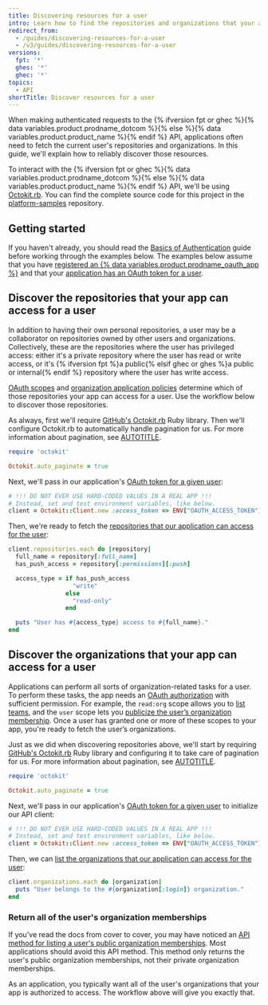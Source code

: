 ```yaml
---
title: Discovering resources for a user
intro: Learn how to find the repositories and organizations that your app can access for a user in a reliable way for your authenticated requests to the REST API.
redirect_from:
  - /guides/discovering-resources-for-a-user
  - /v3/guides/discovering-resources-for-a-user
versions:
  fpt: '*'
  ghes: '*'
  ghec: '*'
topics:
  - API
shortTitle: Discover resources for a user
---
```




When making authenticated requests to the {% ifversion fpt or ghec %}{% data variables.product.prodname_dotcom %}{% else %}{% data variables.product.product_name %}{% endif %} API, applications often need to fetch the current user's repositories and organizations. In this guide, we'll explain how to reliably discover those resources.

To interact with the {% ifversion fpt or ghec %}{% data variables.product.prodname_dotcom %}{% else %}{% data variables.product.product_name %}{% endif %} API, we'll be using [Octokit.rb](https://github.com/octokit/octokit.rb). You can find the complete source code for this project in the [platform-samples](https://github.com/github/platform-samples/tree/master/api/ruby/discovering-resources-for-a-user) repository.

## Getting started

If you haven't already, you should read the [Basics of Authentication](/apps/oauth-apps/building-oauth-apps/authenticating-to-the-rest-api-with-an-oauth-app) guide before working through the examples below. The examples below assume that you have [registered an {% data variables.product.prodname_oauth_app %}](/apps/oauth-apps/building-oauth-apps/authenticating-to-the-rest-api-with-an-oauth-app#registering-your-app) and that your [application has an OAuth token for a user](/apps/oauth-apps/building-oauth-apps/authenticating-to-the-rest-api-with-an-oauth-app#making-authenticated-requests).

## Discover the repositories that your app can access for a user

In addition to having their own personal repositories, a user may be a collaborator on repositories owned by other users and organizations. Collectively, these are the repositories where the user has privileged access: either it's a private repository where the user has read or write access, or it's {% ifversion fpt %}a public{% elsif ghec or ghes %}a public or internal{% endif %} repository where the user has write access.

[OAuth scopes](/apps/oauth-apps/building-oauth-apps/scopes-for-oauth-apps) and [organization application policies](https://developer.github.com/changes/2015-01-19-an-integrators-guide-to-organization-application-policies/) determine which of those repositories your app can access for a user. Use the workflow below to discover those repositories.

As always, first we'll require [GitHub's Octokit.rb](https://github.com/octokit/octokit.rb) Ruby library. Then we'll configure Octokit.rb to automatically handle pagination for us. For more information about pagination, see [AUTOTITLE](/rest/guides/using-pagination-in-the-rest-api).

``` ruby
require 'octokit'

Octokit.auto_paginate = true
```

Next, we'll pass in our application's [OAuth token for a given user](/apps/oauth-apps/building-oauth-apps/authenticating-to-the-rest-api-with-an-oauth-app#making-authenticated-requests):

``` ruby
# !!! DO NOT EVER USE HARD-CODED VALUES IN A REAL APP !!!
# Instead, set and test environment variables, like below.
client = Octokit::Client.new :access_token => ENV["OAUTH_ACCESS_TOKEN"]
```

Then, we're ready to fetch the [repositories that our application can access for the user](/rest/repos/repos#list-repositories-for-the-authenticated-user):

``` ruby
client.repositories.each do |repository|
  full_name = repository[:full_name]
  has_push_access = repository[:permissions][:push]

  access_type = if has_push_access
                  "write"
                else
                  "read-only"
                end

  puts "User has #{access_type} access to #{full_name}."
end
```

## Discover the organizations that your app can access for a user

Applications can perform all sorts of organization-related tasks for a user. To perform these tasks, the app needs an [OAuth authorization](/apps/oauth-apps/building-oauth-apps/scopes-for-oauth-apps) with sufficient permission. For example, the `read:org` scope allows you to [list teams](/rest/teams/teams#list-teams), and the `user` scope lets you [publicize the user’s organization membership](/rest/orgs/members#set-public-organization-membership-for-the-authenticated-user). Once a user has granted one or more of these scopes to your app, you're ready to fetch the user’s organizations.

Just as we did when discovering repositories above, we'll start by requiring [GitHub's Octokit.rb](https://github.com/octokit/octokit.rb) Ruby library and configuring it to take care of pagination for us. For more information about pagination, see [AUTOTITLE](/rest/guides/using-pagination-in-the-rest-api).

``` ruby
require 'octokit'

Octokit.auto_paginate = true
```

Next, we'll pass in our application's [OAuth token for a given user](/apps/oauth-apps/building-oauth-apps/authenticating-to-the-rest-api-with-an-oauth-app#making-authenticated-requests) to initialize our API client:

``` ruby
# !!! DO NOT EVER USE HARD-CODED VALUES IN A REAL APP !!!
# Instead, set and test environment variables, like below.
client = Octokit::Client.new :access_token => ENV["OAUTH_ACCESS_TOKEN"]
```

Then, we can [list the organizations that our application can access for the user](/rest/orgs/orgs#list-organizations-for-the-authenticated-user):

``` ruby
client.organizations.each do |organization|
  puts "User belongs to the #{organization[:login]} organization."
end
```

### Return all of the user's organization memberships

If you've read the docs from cover to cover, you may have noticed an [API method for listing a user's public organization memberships](/rest/orgs/orgs#list-organizations-for-a-user). Most applications should avoid this API method. This method only returns the user's public organization memberships, not their private organization memberships.

As an application, you typically want all of the user's organizations that your app is authorized to access. The workflow above will give you exactly that.
